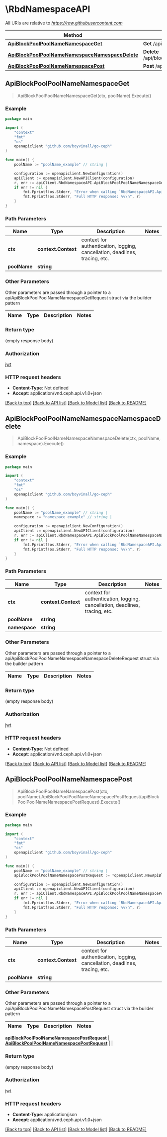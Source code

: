 # \RbdNamespaceAPI

All URIs are relative to *https://raw.githubusercontent.com*

Method | HTTP request | Description
------------- | ------------- | -------------
[**ApiBlockPoolPoolNameNamespaceGet**](RbdNamespaceAPI.md#ApiBlockPoolPoolNameNamespaceGet) | **Get** /api/block/pool/{pool_name}/namespace | 
[**ApiBlockPoolPoolNameNamespaceNamespaceDelete**](RbdNamespaceAPI.md#ApiBlockPoolPoolNameNamespaceNamespaceDelete) | **Delete** /api/block/pool/{pool_name}/namespace/{namespace} | 
[**ApiBlockPoolPoolNameNamespacePost**](RbdNamespaceAPI.md#ApiBlockPoolPoolNameNamespacePost) | **Post** /api/block/pool/{pool_name}/namespace | 



## ApiBlockPoolPoolNameNamespaceGet

> ApiBlockPoolPoolNameNamespaceGet(ctx, poolName).Execute()



### Example

```go
package main

import (
	"context"
	"fmt"
	"os"
	openapiclient "github.com/boyvinall/go-ceph"
)

func main() {
	poolName := "poolName_example" // string | 

	configuration := openapiclient.NewConfiguration()
	apiClient := openapiclient.NewAPIClient(configuration)
	r, err := apiClient.RbdNamespaceAPI.ApiBlockPoolPoolNameNamespaceGet(context.Background(), poolName).Execute()
	if err != nil {
		fmt.Fprintf(os.Stderr, "Error when calling `RbdNamespaceAPI.ApiBlockPoolPoolNameNamespaceGet``: %v\n", err)
		fmt.Fprintf(os.Stderr, "Full HTTP response: %v\n", r)
	}
}
```

### Path Parameters


Name | Type | Description  | Notes
------------- | ------------- | ------------- | -------------
**ctx** | **context.Context** | context for authentication, logging, cancellation, deadlines, tracing, etc.
**poolName** | **string** |  | 

### Other Parameters

Other parameters are passed through a pointer to a apiApiBlockPoolPoolNameNamespaceGetRequest struct via the builder pattern


Name | Type | Description  | Notes
------------- | ------------- | ------------- | -------------


### Return type

 (empty response body)

### Authorization

[jwt](../README.md#jwt)

### HTTP request headers

- **Content-Type**: Not defined
- **Accept**: application/vnd.ceph.api.v1.0+json

[[Back to top]](#) [[Back to API list]](../README.md#documentation-for-api-endpoints)
[[Back to Model list]](../README.md#documentation-for-models)
[[Back to README]](../README.md)


## ApiBlockPoolPoolNameNamespaceNamespaceDelete

> ApiBlockPoolPoolNameNamespaceNamespaceDelete(ctx, poolName, namespace).Execute()



### Example

```go
package main

import (
	"context"
	"fmt"
	"os"
	openapiclient "github.com/boyvinall/go-ceph"
)

func main() {
	poolName := "poolName_example" // string | 
	namespace := "namespace_example" // string | 

	configuration := openapiclient.NewConfiguration()
	apiClient := openapiclient.NewAPIClient(configuration)
	r, err := apiClient.RbdNamespaceAPI.ApiBlockPoolPoolNameNamespaceNamespaceDelete(context.Background(), poolName, namespace).Execute()
	if err != nil {
		fmt.Fprintf(os.Stderr, "Error when calling `RbdNamespaceAPI.ApiBlockPoolPoolNameNamespaceNamespaceDelete``: %v\n", err)
		fmt.Fprintf(os.Stderr, "Full HTTP response: %v\n", r)
	}
}
```

### Path Parameters


Name | Type | Description  | Notes
------------- | ------------- | ------------- | -------------
**ctx** | **context.Context** | context for authentication, logging, cancellation, deadlines, tracing, etc.
**poolName** | **string** |  | 
**namespace** | **string** |  | 

### Other Parameters

Other parameters are passed through a pointer to a apiApiBlockPoolPoolNameNamespaceNamespaceDeleteRequest struct via the builder pattern


Name | Type | Description  | Notes
------------- | ------------- | ------------- | -------------



### Return type

 (empty response body)

### Authorization

[jwt](../README.md#jwt)

### HTTP request headers

- **Content-Type**: Not defined
- **Accept**: application/vnd.ceph.api.v1.0+json

[[Back to top]](#) [[Back to API list]](../README.md#documentation-for-api-endpoints)
[[Back to Model list]](../README.md#documentation-for-models)
[[Back to README]](../README.md)


## ApiBlockPoolPoolNameNamespacePost

> ApiBlockPoolPoolNameNamespacePost(ctx, poolName).ApiBlockPoolPoolNameNamespacePostRequest(apiBlockPoolPoolNameNamespacePostRequest).Execute()



### Example

```go
package main

import (
	"context"
	"fmt"
	"os"
	openapiclient "github.com/boyvinall/go-ceph"
)

func main() {
	poolName := "poolName_example" // string | 
	apiBlockPoolPoolNameNamespacePostRequest := *openapiclient.NewApiBlockPoolPoolNameNamespacePostRequest("Namespace_example") // ApiBlockPoolPoolNameNamespacePostRequest |  (optional)

	configuration := openapiclient.NewConfiguration()
	apiClient := openapiclient.NewAPIClient(configuration)
	r, err := apiClient.RbdNamespaceAPI.ApiBlockPoolPoolNameNamespacePost(context.Background(), poolName).ApiBlockPoolPoolNameNamespacePostRequest(apiBlockPoolPoolNameNamespacePostRequest).Execute()
	if err != nil {
		fmt.Fprintf(os.Stderr, "Error when calling `RbdNamespaceAPI.ApiBlockPoolPoolNameNamespacePost``: %v\n", err)
		fmt.Fprintf(os.Stderr, "Full HTTP response: %v\n", r)
	}
}
```

### Path Parameters


Name | Type | Description  | Notes
------------- | ------------- | ------------- | -------------
**ctx** | **context.Context** | context for authentication, logging, cancellation, deadlines, tracing, etc.
**poolName** | **string** |  | 

### Other Parameters

Other parameters are passed through a pointer to a apiApiBlockPoolPoolNameNamespacePostRequest struct via the builder pattern


Name | Type | Description  | Notes
------------- | ------------- | ------------- | -------------

 **apiBlockPoolPoolNameNamespacePostRequest** | [**ApiBlockPoolPoolNameNamespacePostRequest**](ApiBlockPoolPoolNameNamespacePostRequest.md) |  | 

### Return type

 (empty response body)

### Authorization

[jwt](../README.md#jwt)

### HTTP request headers

- **Content-Type**: application/json
- **Accept**: application/vnd.ceph.api.v1.0+json

[[Back to top]](#) [[Back to API list]](../README.md#documentation-for-api-endpoints)
[[Back to Model list]](../README.md#documentation-for-models)
[[Back to README]](../README.md)

